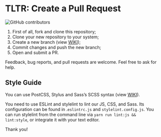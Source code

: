 # TLTR: Create a Pull Request

![GitHub contributors][contributors]

1. First of all, fork and clone this repository;
2. Clone your new repository to your system;
3. Create a new branch (view [WIKI][1]);
4. Commit changes and push the new branch;
5. Open and submit a PR.

Feedback, bug reports, and pull requests are welcome. Feel free to ask for help.

## Style Guide

You can use PostCSS, Stylus and Sass’s SCSS syntax (view [WIKI][2]).

You need to use ESLint and stylelint to lint our JS, CSS, and Sass. Its configuration can be found in .`eslintrc.js` and `stylelint.config.js`. You can run stylelint from the command line via `yarn run lint:js && lint:style`, or integrate it with your text editor.

Thank you!

[1]: ../../#tltr-wiki
[2]: ../../#css-syntax
[contributors]: https://img.shields.io/github/contributors/andrejsharapov/nuxt-app?color=fd7e17
